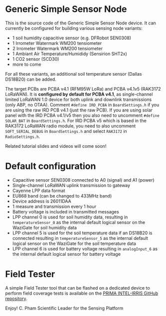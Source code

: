 Generic Simple Sensor Node
==========================

This is the source code of the Generic Simple Sensor Node device. It can currently be configured for building various sensing node variants:

- 1 soil humidity capacitive sensor (e.g. DFRobot SEN0308)
- 1 Irrometer Watermark WM200 tensiometer
- 2 Irrometer Watermark WM200 tensiometer
- 1 Ambiant Air Temperature/Humididy (Sensirion SHT2x)
- 1 CO2 sensor (SCD30)
- more to come

For all these variants, an additional soil temperature sensor (Dallas DS18B20) can be added.

The target PCBs are PCBA v4.1 (RFM95W LoRa) and PCBA v4.1v5 (RAK3172 LoRaWAN). It is **configured by default for PCBA v4.1**, as single-channel limited LoRaWAN 1.0 device for both uplink and downlink transmissions (only ABP, no OTAA). Comment `#define IRD_PCBA` in `BoardSettings.h` if you are using the raw IRD PCB v4.1 (just the raw PCB).  If you are using solar panel with the IRD PCBA v4.1/v5 then you also need to uncomment `#define SOLAR_BAT` in `BoardSettings.h`. For IRD PCBA v5 which is based in the RAK3172 LoRaWAN radio module, you need to also uncomment `SOFT_SERIAL_DEBUG` in `BoardSettings.h` and select `RAK3172` in `RadioSettings.h`. 

Related tutorial slides and videos will come soon!

Default configuration
===

- Capacitive sensor SEN0308 connected to A0 (signal) and A1 (power)
- Single-channel LoRaWAN uplink transmission to gateway
- Cayenne LPP data format
- EU868 band (can be changed to 433MHz band)
- Device address is 26011DAA
- 1 measure and transmission every 1 hour
- Battery voltage is included in transmitted messages
- LPP channel 0 is used for soil humidity data, resulting in `temperatureSensor_0` as the internal default logical sensor on the WaziGate for soil humidity data
- LPP channel 5 is used for the soil temperature data if an DS18B20 is connected resulting in `temperatureSensor_5` as the internal default logical sensor on the WaziGate for the soil temperature data
- LPP channel 6 is used for battery voltage resulting in `analogInput_6` as the internal default logical sensor for battery voltage

Field Tester
============

A simple Field Tester tool that can be flashed on a dedicated device to perform field coverage tests is available on the [PRIMA INTEL-IRRIS GitHub repository](https://github.com/CongducPham/PRIMA-Intel-IrriS).

Enjoy!
C. Pham
Scientific Leader for the Sensing Platform